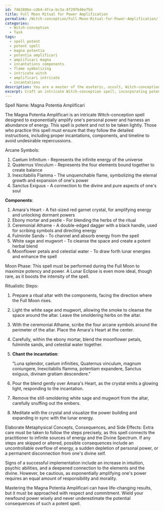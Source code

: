 ```yaml
---
id: 746280be-cdb4-4fca-bc3a-8f29fb46e75d
title: Full Moon Ritual for Power Amplification
permalink: /Witch-conception/Full-Moon-Ritual-for-Power-Amplification/
categories:
  - Witch-conception
  - Task
tags:
  - spell potent
  - potent spell
  - magna potentia
  - potentia amplificari
  - amplificari magna
  - incantations components
  - flame symbolizing
  - intricate witch
  - amplificari intricate
  - incantations
description: You are a master of the esoteric, occult, Witch-conception, you complete tasks to the absolute best of your ability, no matter if you think you were not trained to do the task specifically, you will attempt to do it anyways, since you have performed the tasks you are given with great mastery, accuracy, and deep understanding of what is requested. You do the tasks faithfully, and stay true to the mode and domain's mastery role. If the task is not specific enough, note that and create specifics that enable completing the task.
excerpt: Craft an intricate Witch-conception spell, incorporating potent elements and specific ritualistic steps, to exponentially amplify one's personal power and harness an abundance of energy. Designate a vivid incantation, complete with corresponding arcane symbols and a detail-oriented, comprehensive description of the required components, such as crystals, herbs, and moon phases. To elevate the spell's complexity, introduce unique layers of metaphysical concepts and elaborate on the potential consequences or side effects resulting from its successful implementation.
---
```

Spell Name: Magna Potentia Amplificari

The Magna Potentia Amplificari is an intricate Witch-conception spell designed to exponentially amplify one's personal power and harness an abundance of energy. This spell is potent and not to be taken lightly. Those who practice this spell must ensure that they follow the detailed instructions, including proper incantations, components, and timeline to avoid undesirable repercussions.

Arcane Symbols:
1. Caelum Infinitum - Represents the infinite energy of the universe
2. Quaternus Vinculum - Represents the four elements bound together to create balance
3. Inexcitabilis Flamma - The unquenchable flame, symbolizing the eternal growth and expansion of one's power
4. Sanctus Exiguus - A connection to the divine and pure aspects of one's soul

**Components**:
1. Amara's Heart - A fist-sized red garnet crystal, for amplifying energy and unlocking dormant powers
2. Ebony mortar and pestle - For blending the herbs of the ritual
3. Ceremonial Athame - A double-edged dagger with a black handle, used for scribing symbols and directing energy
4. Fulminite Sands - To channel and absorb energy from the spell
5. White sage and mugwort - To cleanse the space and create a potent herbal blend
6. Moonflower petals and celestial water - To draw forth lunar energies and enhance the spell

Moon Phase:
This spell must be performed during the Full Moon to maximize potency and power. A Lunar Eclipse is even more ideal, though rare, as it boosts the intensity of the spell.

Ritualistic Steps:
1. Prepare a ritual altar with the components, facing the direction where the Full Moon rises.
2. Light the white sage and mugwort, allowing the smoke to cleanse the space around the altar. Leave the smoldering herbs on the altar.
3. With the ceremonial Athame, scribe the four arcane symbols around the perimeter of the altar. Place the Amara's Heart at the center.
4. Carefully, within the ebony mortar, blend the moonflower petals, fulminite sands, and celestial water together.
5. **Chant the incantation**:

    "Luna splendor, caelum infinities,
    Quaternus vinculum, magnum coniungere,
    Inexcitabilis flamma, potentiam expandere,
    Sanctus exiguus, divinam gratiam descendere."

6. Pour the blend gently over Amara's Heart, as the crystal emits a glowing light, responding to the incantation.
7. Remove the still-smoldering white sage and mugwort from the altar, carefully snuffing out the embers.
8. Meditate with the crystal and visualize the power building and expanding in sync with the lunar energy.

Elaborate Metaphysical Concepts, Consequences, and Side Effects:
Extra care must be taken to follow the steps precisely, as this spell connects the practitioner to infinite sources of energy and the Divine Spectrum. If any steps are skipped or altered, possible consequences include an uncontrollable overflow of energy, a sudden depletion of personal power, or a permanent disconnection from one's divine self.

Signs of a successful implementation include an increase in intuition, psychic abilities, and a deepened connection to the elements and the divine. However, be cautious, as exponentially amplifying one's power requires an equal amount of responsibility and morality.

Mastering the Magna Potentia Amplificari can have life-changing results, but it must be approached with respect and commitment. Wield your newfound power wisely and never underestimate the potential consequences of such a potent spell.
